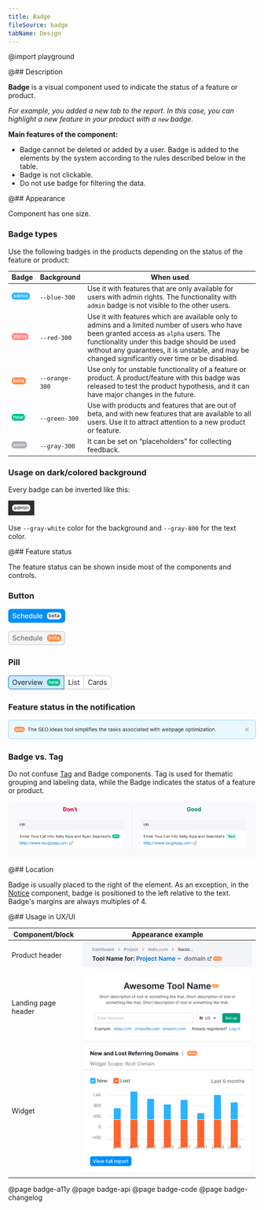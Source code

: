 ```yaml
---
title: Badge
fileSource: badge
tabName: Design
---
```


@import playground

@## Description

**Badge** is a visual component used to indicate the status of a feature or product.

_For example, you added a new tab to the report. In this case, you can highlight a new feature in your product with a `new` badge._

**Main features of the component:**

- Badge cannot be deleted or added by a user. Badge is added to the elements by the system according to the rules described below in the table.
- Badge is not clickable.
- Do not use badge for filtering the data.

@## Appearance

Component has one size.

### Badge types

Use the following badges in the products depending on the status of the feature or product:

| Badge                      | Background     | When used                                                                                                                                                                                                                                                                                 |
| -------------------------- | -------------- | ----------------------------------------------------------------------------------------------------------------------------------------------------------------------------------------------------------------------------------------------------------------------------------------- |
| ![](static/admin.png) | `--blue-300`   | Use it with features that are only available for users with admin rights. The functionality with `admin` badge is not visible to the other users.                                                                                                                                         |
| ![](static/alpha.png) | `--red-300`    | Use it with features which are available only to admins and a limited number of users who have been granted access as `alpha` users. The functionality under this badge should be used without any guarantees, it is unstable, and may be changed significantly over time or be disabled. |
| ![](static/beta.png)   | `--orange-300` | Use only for unstable functionality of a feature or product. A product/feature with this badge was released to test the product hypothesis, and it can have major changes in the future.                                                                                                  |
| ![](static/new.png)     | `--green-300`  | Use with products and features that are out of beta, and with new features that are available to all users. Use it to attract attention to a new product or feature.                                                                                                                      |
| ![](static/soon.png)   | `--gray-300`   | It can be set on “placeholders” for collecting feedback.                                                                                                                                                                                                                                  |

### Usage on dark/colored background

Every badge can be inverted like this:

![](static/inverted.png)

Use `--gray-white` color for the background and `--gray-800` for the text color.

@## Feature status

The feature status can be shown inside most of the components and controls.

### Button

![](static/button_primary.png)

![](static/button_secondary.png)

### Pill

![](static/pills.png)

### Feature status in the notification

![](static/notice.png)

### Badge vs. Tag

Do not confuse [Tag](/components/tag) and Badge components. Tag is used for thematic grouping and labeling data, while the Badge indicates the status of a feature or product.

![](static/table-yes-no.png)

@## Location

Badge is usually placed to the right of the element. As an exception, in the [Notice](/components/notice/) component, badge is positioned to the left relative to the text. Badge's margins are always multiples of 4.

@## Usage in UX/UI

| Component/block     | Appearance example                        |
| ------------------- | ----------------------------------------- |
| Product header      | ![](static/product-head.png) |
| Landing page header | ![](static/landing-header.png) |
| Widget              | ![](static/widget.png)              |

@page badge-a11y
@page badge-api
@page badge-code
@page badge-changelog
